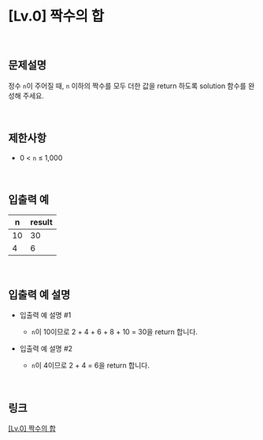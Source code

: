 # [Lv.0] 짝수의 합

<br>

## 문제설명
정수 `n`이 주어질 때, `n` 이하의 짝수를 모두 더한 값을 return 하도록 solution 함수를 완성해 주세요.

<br>

## 제한사항
- 0 < `n` ≤ 1,000

<br>

## 입출력 예
| n | result |
|---|---|
| 10 | 30 |
| 4 | 6 |

<br>

## 입출력 예 설명
- 입출력 예 설명 #1
    - `n`이 10이므로 2 + 4 + 6 + 8 + 10 = 30을 return 합니다.

- 입출력 예 설명 #2
    - `n`이 4이므로 2 + 4 = 6을 return 합니다.

<br>

## 링크
[[Lv.0] 짝수의 합](https://school.programmers.co.kr/learn/courses/30/lessons/120831)
